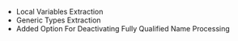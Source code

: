 - Local Variables Extraction
- Generic Types Extraction
- Added Option For Deactivating Fully Qualified Name Processing
